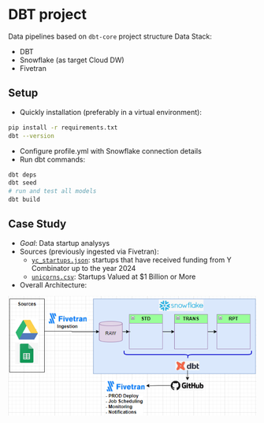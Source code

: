# DBT project

Data pipelines based on `dbt-core` project structure
Data Stack:
- DBT
- Snowflake (as target Cloud DW)
- Fivetran

## Setup
- Quickly installation (preferably in a virtual environment):
```sh
pip install -r requirements.txt
dbt --version
```
- Configure profile.yml with Snowflake connection details
- Run dbt commands:
```sh
dbt deps
dbt seed
# run and test all models
dbt build
```
## Case Study
- *Goal*: Data startup analysys
- Sources (previously ingested via Fivetran):
   - [`yc_startups.json`](https://www.kaggle.com/datasets/thakurthegreat/ycombinator-startups): startups that have received funding from Y Combinator up to the year 2024
   - [`unicorns.csv`](https://www.kaggle.com/datasets/thedevastator/startups-valued-at-1-billion-or-more): Startups Valued at $1 Billion or More
- Overall Architecture:

![image description](resources/images/overall-architecture.png)
